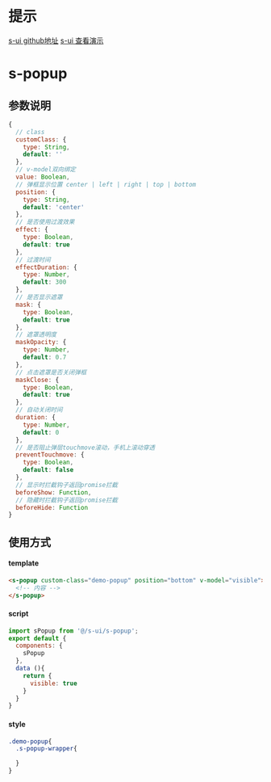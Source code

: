 # 提示

[s-ui github地址](https://github.com/sldt/s-ui)
[s-ui 查看演示](https://sldt.github.io/s-ui/unpackage/dist/build/h5/)

# s-popup

## 参数说明

``` js
{
  // class
  customClass: {
    type: String,
    default: ''
  },
  // v-model双向绑定
  value: Boolean,
  // 弹框显示位置 center | left | right | top | bottom
  position: {
    type: String,
    default: 'center'
  },
  // 是否使用过渡效果
  effect: {
    type: Boolean,
    default: true
  },
  // 过渡时间
  effectDuration: {
    type: Number,
    default: 300
  },
  // 是否显示遮罩
  mask: {
    type: Boolean,
    default: true
  },
  // 遮罩透明度
  maskOpacity: {
    type: Number,
    default: 0.7
  },
  // 点击遮罩是否关闭弹框
  maskClose: {
    type: Boolean,
    default: true
  },
  // 自动关闭时间
  duration: {
    type: Number,
    default: 0
  },
  // 是否阻止弹层touchmove滚动，手机上滚动穿透
  preventTouchmove: {
    type: Boolean,
    default: false
  },
  // 显示时拦截钩子返回promise拦截
  beforeShow: Function,
  // 隐藏时拦截钩子返回promise拦截
  beforeHide: Function
}
```

## 使用方式

#### template
``` html
<s-popup custom-class="demo-popup" position="bottom" v-model="visible">
  <!-- 内容 -->
</s-popup>
```

#### script
``` js
import sPopup from '@/s-ui/s-popup';
export default {
  components: {
    sPopup
  },
  data (){
    return {
      visible: true
    }
  }
}
```

#### style
``` css
.demo-popup{
  .s-popup-wrapper{

  }
}
```
